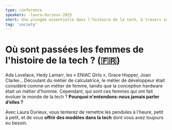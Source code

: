 ```yaml
---
type: conference
speakers: -laura-durieux-2025
short: Une plongée essentielle dans l’histoire de la tech, à travers ses contributrices historiques.
tag: 'society'
---
```


# Où sont passées les femmes de l'histoire de la tech ? (🇫🇷)

Ada Lovelace, Hedy Lamarr, les « ENIAC Girls », Grace Hopper, Joan Clarke... Découlant du métier de calculatrice, le métier de développeur était considéré comme un métier de femme, tandis que la conception hardware était un métier d'homme. Cependant, qui sont ces femmes qui ont fait évoluer le monde de la tech ? **Pourquoi n'entendons-nous jamais parler d’elles ?** 

Avec Laura Durieux, vous tenterez de remettre les pendules à l'heure, petit à petit, et de vous **offrir des modèles dans la tech** dont vous avez toujours eu besoin.
